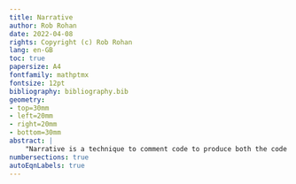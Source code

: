 ```yaml
---
title: Narrative
author: Rob Rohan
date: 2022-04-08
rights: Copyright (c) Rob Rohan
lang: en-GB
toc: true
papersize: A4
fontfamily: mathptmx
fontsize: 12pt
bibliography: bibliography.bib
geometry:
- top=30mm
- left=20mm
- right=20mm
- bottom=30mm
abstract: |
	"Narrative is a technique to comment code to produce both the code itself, and documentation / a manual / a tutorial about the code. It is a similar idea to literate programming, but focused more on the code than on producing an academic paper."
numbersections: true
autoEqnLabels: true
---
```

